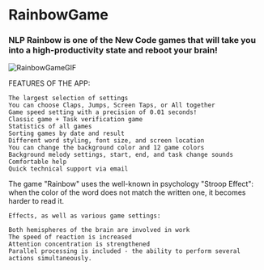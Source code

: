 # RainbowGame

### NLP Rainbow is one of the New Code games that will take you into a high-productivity state and reboot your brain!

![RainbowGameGIF](https://github.com/Slavk11/RainbowGame/assets/105375579/5de14664-ce05-4cb7-ba86-3c795650da37)


FEATURES OF THE APP:

    The largest selection of settings
    You can choose Claps, Jumps, Screen Taps, or All together
    Game speed setting with a precision of 0.01 seconds!
    Classic game + Task verification game
    Statistics of all games
    Sorting games by date and result
    Different word styling, font size, and screen location
    You can change the background color and 12 game colors
    Background melody settings, start, end, and task change sounds
    Comfortable help
    Quick technical support via email

The game "Rainbow" uses the well-known in psychology "Stroop Effect": when the color of the word does not match the written one, it becomes harder to read it.

    Effects, as well as various game settings:

    Both hemispheres of the brain are involved in work
    The speed of reaction is increased
    Attention concentration is strengthened
    Parallel processing is included - the ability to perform several actions simultaneously.

